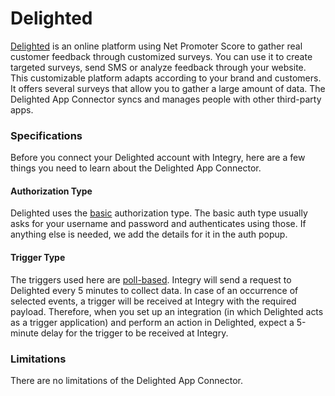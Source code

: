 # Delighted

[Delighted](https://delighted.com/) is an online platform using Net Promoter Score to gather real customer feedback through customized surveys. You can use it to create targeted surveys, send SMS or analyze feedback through your website. This customizable platform adapts according to your brand and customers. It offers several surveys that allow you to gather a large amount of data. The Delighted App Connector syncs and manages people with other third-party apps.&#x20;

### Specifications  <a href="#specifications-0-0" id="specifications-0-0"></a>

Before you connect your Delighted account with Integry, here are a few things you need to learn about the Delighted App Connector.&#x20;

#### Authorization Type  <a href="#authorization-type-0-1" id="authorization-type-0-1"></a>

Delighted uses the [basic](https://support.integry.io/hc/en-us/articles/11112617800985-Authentication-Types-Supported-in-Integry) authorization type. The basic auth type usually asks for your username and password and authenticates using those. If anything else is needed, we add the details for it in the auth popup.&#x20;

#### Trigger Type <a href="#trigger-type-0-2" id="trigger-type-0-2"></a>

The triggers used here are [poll-based](https://www.testpreptraining.com/tutorial/describe-polling-triggers-and-their-usage/). Integry will send a request to Delighted every 5 minutes to collect data. In case of an occurrence of selected events, a trigger will be received at Integry with the required payload. Therefore, when you set up an integration (in which Delighted acts as a trigger application) and perform an action in Delighted, expect a 5-minute delay for the trigger to be received at Integry.&#x20;

### Limitations <a href="#limitations-0-3" id="limitations-0-3"></a>

There are no limitations of the Delighted App Connector.
